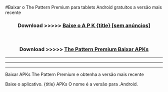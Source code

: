 #Baixar o The Pattern Premium   para tablets Android gratuitos a versão mais recente


<div align="center">
<h3>Download >>>>> <a href="https://pt-web.web.app/?pt= {title}">Baixe o A P K {title} [sem anúncios]</a></h3><br>

<h3>Download >>>>> <a href="https://pt-web.web.app/?pt= {title}">The Pattern Premium  Baixar APKs</a></h3>
</div>

----------------------------------------------------------

----------------------------------------------------------

----------------------------------------------------------

Baixar APKs The Pattern Premium  e obtenha a versão mais recente

Baixe o aplicativo. {title} APKs O nome é a versão para .Android.


